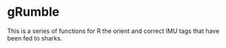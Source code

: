 # gRumble
This is a series of functions for R the orient and correct IMU tags that have been fed to sharks.
